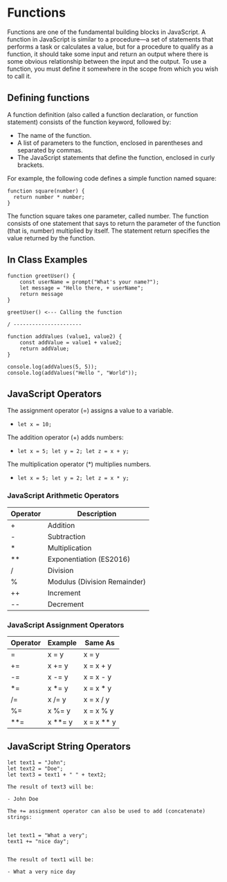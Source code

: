 # Functions 

Functions are one of the fundamental building blocks in JavaScript. A function in JavaScript is similar to a procedure—a set of statements that performs a task or calculates a value, but for a procedure to qualify as a function, it should take some input and return an output where there is some obvious relationship between the input and the output. To use a function, you must define it somewhere in the scope from which you wish to call it.

## Defining functions

A function definition (also called a function declaration, or function statement) consists of the function keyword, followed by:

- The name of the function.
- A list of parameters to the function, enclosed in parentheses and separated by commas.
- The JavaScript statements that define the function, enclosed in curly brackets.

For example, the following code defines a simple function named square:

```` 
function square(number) {
  return number * number;
}
````

The function square takes one parameter, called number. The function consists of one statement that says to return the parameter of the function (that is, number) multiplied by itself. The statement return specifies the value returned by the function.

## In Class Examples

````
function greetUser() {
    const userName = prompt("What's your name?");
    let message = "Hello there, + userName";
    return message
}

greetUser() <--- Calling the function

/ ----------------------

function addValues (value1, value2) {
    const addValue = value1 + value2;
    return addValue;
}

console.log(addValues(5, 5));
console.log(addValues("Hello ", "World"));

````

## JavaScript Operators

The assignment operator (=) assigns a value to a variable.

- ``let x = 10;``

The addition operator (+) adds numbers:

- ``let x = 5;
let y = 2;
let z = x + y;``

The multiplication operator (*) multiplies numbers.

- ``let x = 5;
let y = 2;
let z = x * y;``


### JavaScript Arithmetic Operators



| Operator	| Description |
| -------  | ------- |
|+	|Addition |
| - |	Subtraction|
| *	 | Multiplication |
| ** |	Exponentiation (ES2016) |
| /	| Division |
| % |	Modulus (Division Remainder)|
| ++ |	Increment|
| --	| Decrement|

### JavaScript Assignment Operators

|Operator|	Example	|Same As|
| ---- | ---- | ---- |
|=	|x = y	|x = y|
|+=	|x += y	|x = x + y|
|-=	|x -= y	|x = x - y|
|*=	|x *= y	|x = x * y|
|/=	|x /= y	|x = x / y|
|%=	|x %= y	|x = x % y|
|**=	|x **= y	|x = x ** y|

## JavaScript String Operators

````
let text1 = "John"; 
let text2 = "Doe";
let text3 = text1 + " " + text2;

The result of text3 will be:

- John Doe

The += assignment operator can also be used to add (concatenate) strings:


let text1 = "What a very";
text1 += "nice day";


The result of text1 will be:

- What a very nice day
````
